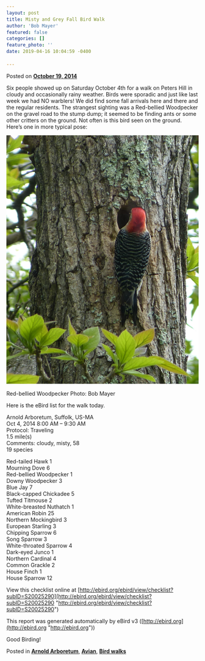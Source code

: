 ```yaml
---
layout: post
title: Misty and Grey Fall Bird Walk
author: 'Bob Mayer'
featured: false
categories: []
feature_photo: ''
date: 2019-04-16 10:04:59 -0400

---
```

Posted on [**October 19, 2014**](http://www.arbotopia.com/misty-and-grey-fall-bird-walk/ "2:20 pm")

Six people showed up on Saturday October 4th for a walk on Peters Hill in cloudy and occasionally rainy weather. Birds were sporadic and just like last week we had NO warblers! We did find some fall arrivals here and there and the regular residents. The strangest sighting was a Red-bellied Woodpecker on the gravel road to the stump dump; it seemed to be finding ants or some other critters on the ground. Not often is this bird seen on the ground. Here’s one in more typical pose:

![](/images/P1080502.jpg)

Red-bellied Woodpecker Photo: Bob Mayer

Here is the eBird list for the walk today.

Arnold Arboretum, Suffolk, US-MA  
Oct 4, 2014 8:00 AM – 9:30 AM  
Protocol: Traveling  
1\.5 mile(s)  
Comments: cloudy, misty, 58  
19 species

Red-tailed Hawk 1  
Mourning Dove 6  
Red-bellied Woodpecker 1  
Downy Woodpecker 3  
Blue Jay 7  
Black-capped Chickadee 5  
Tufted Titmouse 2  
White-breasted Nuthatch 1  
American Robin 25  
Northern Mockingbird 3  
European Starling 3  
Chipping Sparrow 6  
Song Sparrow 3  
White-throated Sparrow 4  
Dark-eyed Junco 1  
Northern Cardinal 4  
Common Grackle 2  
House Finch 1  
House Sparrow 12

View this checklist online at [http://ebird.org/ebird/view/checklist?subID=S20025290](http://ebird.org/ebird/view/checklist?subID=S20025290 "http://ebird.org/ebird/view/checklist?subID=S20025290")

This report was generated automatically by eBird v3 ([http://ebird.org](http://ebird.org "http://ebird.org"))

Good Birding!

Posted in [**Arnold Arboretum**](http://www.arbotopia.com/category/arboretum/), [**Avian**](http://www.arbotopia.com/category/avian/), [**Bird walks**](http://www.arbotopia.com/category/bird-walks/)